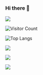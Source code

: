 ### Hi there 👋

<!--
**echo4d79/echo4d79** is a ✨ _special_ ✨ repository because its `README.md` (this file) appears on your GitHub profile.

Here are some ideas to get you started:

- 🔭 I’m currently working on ...
- 🌱 I’m currently learning ...
- 👯 I’m looking to collaborate on ...
- 🤔 I’m looking for help with ...
- 💬 Ask me about ...
- 📫 How to reach me: ...
- 😄 Pronouns: ...
- ⚡ Fun fact: ...
-->

![](https://github-readme-stats.vercel.app/api?username=echo4d79e&show_icons=true&theme=transparent)

![Visitor Count](https://profile-counter.glitch.me/echo4d79/count.svg)

![Top Langs](https://github-readme-stats.vercel.app/api/top-langs/?username=echo4d79&layout=compact&theme=tokyonight)

![](https://github-readme-activity-graph.cyclic.app/graph?username=echo4d79&theme=dracula)

![](https://img.shields.io/badge/java-1.0-brightgreen)

![](https://img.shields.io/badge/Github-echo4d79-lightgrey?style=social&logo=github)
